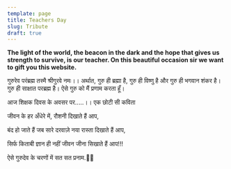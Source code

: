 ```yaml
---
template: page
title: Teachers Day
slug: Tribute
draft: true
---
```

**The light of the world, the beacon in the dark and the hope that gives us strength to survive, is our teacher. On this beautiful occasion sir we want to gift you this website.**



गुरुरेव परंब्रह्म तस्मै श्रीगुरवे नमः।। अर्थात, गुरु ही ब्रह्मा है, गुरु ही विष्णु है और गुरु ही भगवान शंकर है। गुरु ही साक्षात परब्रह्म है। ऐसे गुरु को मैं प्रणाम करता हूँ।

आज शिक्षक दिवस के अवसर पर.....।।
एक छोटी  सी कविता

जीवन के हर अँधेरे में,
रौशनी दिखाते हैं आप,

बंद हो जाते हैं जब सारे दरवाज़े
नया रास्ता दिखाते हैं आप,

सिर्फ किताबी ज्ञान ही नहीं
जीवन जीना सिखाते हैं आप!!!

ऐसे गुरुदेव के चरणों में सत सत प्रनाम.🙏🏻